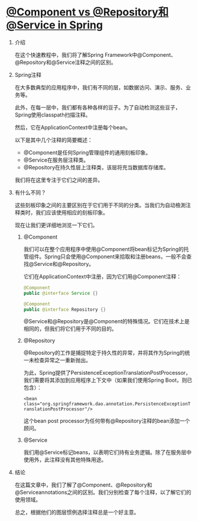 # [@Component vs @Repository和@Service in Spring](https://www.baeldung.com/spring-component-repository-service)

1. 介绍

    在这个快速教程中，我们将了解Spring Framework中@Component、@Repository和@Service注释之间的区别。

2. Spring注释

    在大多数典型的应用程序中，我们有不同的层，如数据访问、演示、服务、业务等。

    此外，在每一层中，我们都有各种各样的豆子。为了自动检测这些豆子，Spring使用classpath扫描注释。

    然后，它在ApplicationContext中注册每个bean。

    以下是其中几个注释的简要概述：

    - @Component是任何Spring管理组件的通用刻板印象。
    - @Service在服务层注释类。
    - @Repository在持久性层上注释类，该层将充当数据库存储库。

    我们将在这里专注于它们之间的差异。

3. 有什么不同？

    这些刻板印象之间的主要区别在于它们用于不同的分类。当我们为自动檢測注释类时，我们应该使用相应的刻板印象。

    现在让我们更详细地浏览一下它们。

    1. @Component

        我们可以在整个应用程序中使用@Component将bean标记为Spring的托管组件。Spring只会使用@Component来拾取和注册beans，一般不会查找@Service和@Repository。

        它们在ApplicationContext中注册，因为它们用@Component注释：

        ```java
        @Component
        public @interface Service {}

        @Component
        public @interface Repository {}
        ```

        @Service和@Repository是@Component的特殊情况。它们在技术上是相同的，但我们将它们用于不同的目的。

    2. @Repository

        @Repository的工作是捕捉特定于持久性的异常，并将其作为Spring的统一未检查异常之一重新抛出。

        为此，Spring提供了PersistenceExceptionTranslationPostProcessor，我们需要将其添加到应用程序上下文中（如果我们使用Spring Boot，则已包含）：

        `<bean class="org.springframework.dao.annotation.PersistenceExceptionTranslationPostProcessor"/>`

        这个bean post processor为任何带有@Repository注释的bean添加一个顾问。

    3. @Service

        我们用@Service标记beans，以表明它们持有业务逻辑。除了在服务层中使用外，此注释没有其他特殊用途。

4. 结论

    在这篇文章中，我们了解了@Component、@Repository和@Serviceannotations之间的区别。我们分别检查了每个注释，以了解它们的使用领域。

    总之，根据他们的图层惯例选择注释总是一个好主意。
